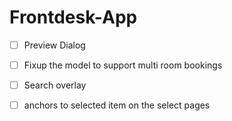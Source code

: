 # Frontdesk-App

- [ ] Preview Dialog
- [ ] Fixup the model to support multi room bookings 
- [ ] Search overlay
- [ ] anchors to selected item on the select pages

